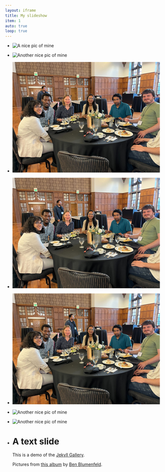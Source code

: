 ```yaml
---
layout: iframe
title: My slideshow
item: 1
auto: true
loop: true
---
```


* ![A nice pic of mine](my-pics1/P1.jpg)
* ![Another nice pic of mine](my-pics1/P2.jpg)
* ![Another nice pic of mine](my-pics1/pp1.jpg)
* ![Another nice pic of mine](my-pics1/pp2.jpg)
* ![Another nice pic of mine](my-pics1/pp3.jpg)
* ![Another nice pic of mine](my-pics1/table1.jpg)
* ![Another nice pic of mine](my-pics1/table2.jpg)
* # A text slide
  This is a demo of the [Jekyll Gallery](http://lexoyo.me/jekyll-slideshow/).
  
  Pictures from [this album](https://unsplash.com/collections/curated/93) by [Ben Blumenfeld](http://designerfund.com).


